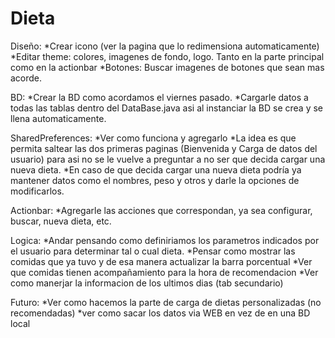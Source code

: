 Dieta
=====
Diseño:
  *Crear icono (ver la pagina que lo redimensiona automaticamente)
  *Editar theme: colores, imagenes de fondo, logo. Tanto en la parte principal como en la actionbar
  *Botones: Buscar imagenes de botones que sean mas acorde.
  
BD:
  *Crear la BD como acordamos el viernes pasado.
  *Cargarle datos a todas las tablas dentro del DataBase.java asi al instanciar la BD se crea y se llena automaticamente.

SharedPreferences:
  *Ver como funciona y agregarlo
  *La idea es que permita saltear las dos primeras paginas (Bienvenida y Carga de datos del usuario) para asi no se le vuelve a preguntar a no ser que decida cargar una nueva dieta.
  *En caso de que decida cargar una nueva dieta podría ya mantener datos como el nombres, peso y otros y darle la opciones de modificarlos.
  
Actionbar:
  *Agregarle las acciones que correspondan, ya sea configurar, buscar, nueva dieta, etc.
  
Logica:
  *Andar pensando como definiriamos los parametros indicados por el usuario para determinar tal o cual dieta.
  *Pensar como mostrar las comidas que ya tuvo y de esa manera actualizar la barra porcentual
  *Ver que comidas tienen acompañamiento para la hora de recomendacion
  *Ver como manerjar la informacion de los ultimos dias (tab secundario)
  
Futuro:
  *Ver como hacemos la parte de carga de dietas personalizadas (no recomendadas)
  *ver como sacar los datos via WEB en vez de en una BD local
